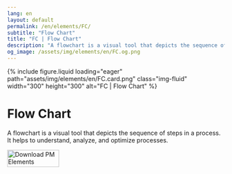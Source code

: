 ```yaml
---
lang: en
layout: default
permalink: /en/elements/FC/
subtitle: "Flow Chart"
title: "FC | Flow Chart"
description: "A flowchart is a visual tool that depicts the sequence of steps in a process. It helps to understand, analyze, and optimize processes."
og_image: /assets/img/elements/en/FC.og.png
---
```


{% include figure.liquid loading="eager" path="assets/img/elements/en/FC.card.png" class="img-fluid" width="300" height="300" alt="FC | Flow Chart" %}

# Flow Chart

A flowchart is a visual tool that depicts the sequence of steps in a process. It helps to understand, analyze, and optimize processes.

<a href="https://apps.apple.com/app/apple-store/id6738084498?pt=127441684&ct=website&mt=8">
  <img src="{{ "assets/img/en/appstore.png" | relative_url }}" width="120" height="40" alt="Download PM Elements">
</a>

